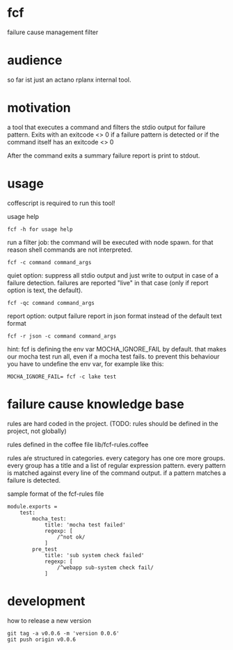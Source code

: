 fcf
===

failure cause management filter

audience
========

so far ist just an actano rplanx internal tool.

motivation
==========

a tool that executes a command and filters the stdio output for failure pattern.
Exits with an exitcode <> 0 if a failure pattern is detected or if the command itself has an exitcode <> 0

After the command exits a summary failure report is print to stdout.

usage
=====

coffescript is required to run this tool!

usage help

    fcf -h for usage help

run a filter job:
the command will be executed with node spawn. for that reason shell commands are not interpreted.

    fcf -c command command_args

quiet option:
 suppress all stdio output and just write to output in case of a failure detection.
 failures are reported "live" in that case (only if report option is text, the default).

    fcf -qc command command_args

report option:
output failure report in json format instead of the default text format

    fcf -r json -c command command_args

hint:
fcf is defining the env var MOCHA_IGNORE_FAIL by default. that makes our mocha test run all,
even if a mocha test fails. to prevent this behaviour you have to undefine the env var, for example like this:

    MOCHA_IGNORE_FAIL= fcf -c lake test

failure cause knowledge base
============================

rules are hard coded in the project. (TODO: rules should be defined in the project, not globally)

rules defined in the coffee file lib/fcf-rules.coffee

rules aŕe structured in categories. every category has one ore more groups.
every group has a title and a list of regular expression pattern.
every pattern is matched against every line of the command output.
if a pattern matches a failure is detected.

sample format of the fcf-rules file

    module.exports =
        test:
            mocha_test:
                title: 'mocha test failed'
	            regexp: [
	                /^not ok/
	            ]
            pre_test
                title: 'sub system check failed'
	            regexp: [
	                /^webapp sub-system check fail/
	            ]

development
============================

how to release a new version

	git tag -a v0.0.6 -m 'version 0.0.6'
    git push origin v0.0.6